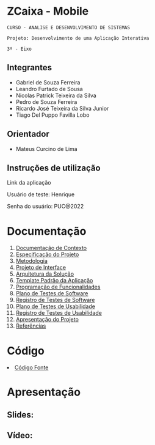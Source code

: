 # ZCaixa - Mobile
`CURSO - ANALISE E DESENVOLVIMENTO DE SISTEMAS`

`Projeto: Desenvolvimento de uma Aplicação Interativa`

`3º - Eixo`

## Integrantes

* Gabriel de Souza Ferreira 
* Leandro Furtado de Sousa
* Nicolas Patrick Teixeira da Silva
* Pedro de Souza Ferreira 
* Ricardo José Teixeira da Silva Junior
* Tiago Del Puppo Favilla Lobo

## Orientador

* Mateus Curcino de Lima

## Instruções de utilização

Link da aplicação

Usuário de teste: Henrique

Senha do usuário: PUC@2022

# Documentação

<ol>
<li><a href="docs/01-Documentação de Contexto.md"> Documentação de Contexto</a></li>
<li><a href="docs/02-Especificação do Projeto.md"> Especificação do Projeto</a></li>
<li><a href="docs/03-Metodologia.md"> Metodologia</a></li>
<li><a href="docs/04-Projeto de Interface.md"> Projeto de Interface</a></li>
<li><a href="docs/05-Arquitetura da Solução.md"> Arquitetura da Solução</a></li>
<li><a href="docs/06-Template Padrão da Aplicação.md"> Template Padrão da Aplicação</a></li>
<li><a href="docs/07-Programação de Funcionalidades.md"> Programação de Funcionalidades</a></li>
<li><a href="docs/08-Plano de Testes de Software.md"> Plano de Testes de Software</a></li>
<li><a href="docs/09-Registro de Testes de Software.md"> Registro de Testes de Software</a></li>
<li><a href="docs/10-Plano de Testes de Usabilidade.md"> Plano de Testes de Usabilidade</a></li>
<li><a href="docs/11-Registro de Testes de Usabilidade.md"> Registro de Testes de Usabilidade</a></li>
<li><a href="docs/12-Apresentação do Projeto.md"> Apresentação do Projeto</a></li>
<li><a href="docs/13-Referências.md"> Referências</a></li>
</ol>

# Código

<li><a href="source"> Código Fonte</a></li>

# Apresentação

## Slides:


## Vídeo:

